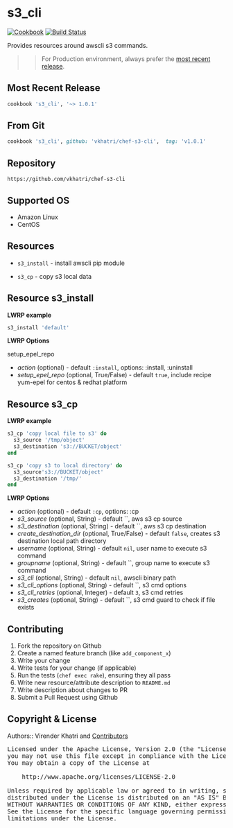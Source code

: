 s3_cli
=====

[![Cookbook](https://img.shields.io/github/tag/vkhatri/chef-s3-cli.svg)](https://github.com/vkhatri/chef-s3-cli) [![Build Status](https://travis-ci.org/vkhatri/chef-s3-cli.svg?branch=master)](https://travis-ci.org/vkhatri/chef-s3-cli)

Provides resources around awscli s3 commands.


>> For Production environment, always prefer the [most recent release](https://supermarket.chef.io/cookbooks/s3_cli).


## Most Recent Release

```ruby
cookbook 's3_cli', '~> 1.0.1'
```


## From Git

```ruby
cookbook 's3_cli', github: 'vkhatri/chef-s3-cli',  tag: 'v1.0.1'
```


## Repository

```
https://github.com/vkhatri/chef-s3-cli
```


## Supported OS

- Amazon Linux
- CentOS


## Resources

- `s3_install` - install awscli pip module

- `s3_cp` - copy s3 local data


## Resource s3_install

**LWRP example**

```ruby
s3_install 'default'
```

**LWRP Options**

setup_epel_repo
- *action* (optional) - default `:install`, options: :install, :uninstall
- *setup_epel_repo* (optional, True/False)  - default `true`, include recipe yum-epel for centos & redhat platform


## Resource s3_cp

**LWRP example**
```ruby
s3_cp 'copy local file to s3' do
  s3_source '/tmp/object'
  s3_destination 's3://BUCKET/object'
end

s3_cp 'copy s3 to local directory' do
  s3_source's3://BUCKET/object'
  s3_destination '/tmp/'
end
```

**LWRP Options**

- *action* (optional) - default `:cp`, options: :cp
- *s3_source* (optional, String)  - default ``, aws s3 cp source
- *s3_destination* (optional, String)  - default ``, aws s3 cp destination
- *create_destination_dir* (optional, True/False)  - default `false`, creates s3 destination local path directory
- *username* (optional, String)  - default `nil`, user name to execute s3 command
- *groupname* (optional, String)  - default ``, group name to execute s3 command
- *s3_cli* (optional, String)  - default `nil`, awscli binary path
- *s3_cli_options* (optional, String)  - default ``, s3 cmd options
- *s3_cli_retries* (optional, Integer)  - default `3`, s3 cmd retries
- *s3_creates* (optional, String)  - default ``, s3 cmd guard to check if file exists


## Contributing

1. Fork the repository on Github
2. Create a named feature branch (like `add_component_x`)
3. Write your change
4. Write tests for your change (if applicable)
5. Run the tests (`chef exec rake`), ensuring they all pass
6. Write new resource/attribute description to `README.md`
7. Write description about changes to PR
8. Submit a Pull Request using Github


## Copyright & License

Authors:: Virender Khatri and [Contributors]

<pre>
Licensed under the Apache License, Version 2.0 (the "License");
you may not use this file except in compliance with the License.
You may obtain a copy of the License at

    http://www.apache.org/licenses/LICENSE-2.0

Unless required by applicable law or agreed to in writing, software
distributed under the License is distributed on an "AS IS" BASIS,
WITHOUT WARRANTIES OR CONDITIONS OF ANY KIND, either express or implied.
See the License for the specific language governing permissions and
limitations under the License.
</pre>


[Chef]: https://www.chef.io/
[Contributors]: https://github.com/vkhatri/chef-s3-cli/graphs/contributors
